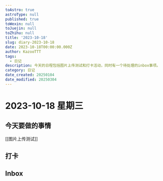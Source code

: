 ```yaml
---
toAstro: true
astroType: null
published: true
toWexin: null
toJuejin: null
toZhihu: null
title: '2023-10-18'
slug: diary-2023-10-18
date: 2023-10-18T00:00:00.000Z
author: KazooTTT
tags:
  - 日记
description: 今天的日程包括图片上传测试和打卡活动，同时有一个待处理的inbox事项。
category: 日记
date_created: 20250104
date_modified: 20250304
---
```


# 2023-10-18 星期三

<!-- start of weread -->
<!-- end of weread -->

## 今天要做的事情

[[图片上传测试]]

## 打卡

## Inbox
